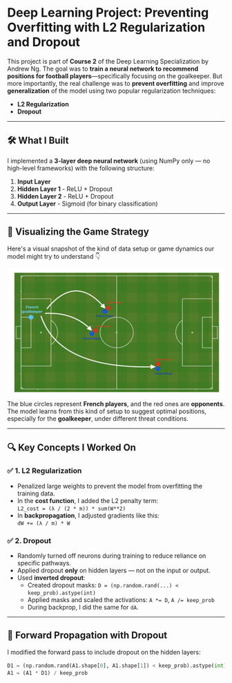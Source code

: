 # Deep Learning Project: Preventing Overfitting with L2 Regularization and Dropout
 
This project is part of **Course 2** of the Deep Learning Specialization by Andrew Ng. The goal was to **train a neural network to recommend positions for football players**—specifically focusing on the goalkeeper. But more importantly, the real challenge was to **prevent overfitting** and improve **generalization** of the model using two popular regularization techniques:

- **L2 Regularization**
- **Dropout**

---

## 🛠 What I Built

I implemented a **3-layer deep neural network** (using NumPy only — no high-level frameworks) with the following structure:

1. **Input Layer**
2. **Hidden Layer 1** - ReLU + Dropout
3. **Hidden Layer 2** - ReLU + Dropout
4. **Output Layer** - Sigmoid (for binary classification)

---

## 📸 Visualizing the Game Strategy

Here's a visual snapshot of the kind of data setup or game dynamics our model might try to understand 👇

![Goalkeeper Strategy](goalkeeper_strategy.png)

The blue circles represent **French players**, and the red ones are **opponents**. The model learns from this kind of setup to suggest optimal positions, especially for the **goalkeeper**, under different threat conditions.

---

## 🔍 Key Concepts I Worked On

### ✅ 1. L2 Regularization
- Penalized large weights to prevent the model from overfitting the training data.
- In the **cost function**, I added the L2 penalty term:  
  `L2_cost = (λ / (2 * m)) * sum(W**2)`
- In **backpropagation**, I adjusted gradients like this:  
  `dW += (λ / m) * W`

### ✅ 2. Dropout
- Randomly turned off neurons during training to reduce reliance on specific pathways.
- Applied dropout **only** on hidden layers — not on the input or output.
- Used **inverted dropout**:
  - Created dropout masks: `D = (np.random.rand(...) < keep_prob).astype(int)`
  - Applied masks and scaled the activations: `A *= D`, `A /= keep_prob`
  - During backprop, I did the same for `dA`.

---

## 🔁 Forward Propagation with Dropout
I modified the forward pass to include dropout on the hidden layers:

```python
D1 = (np.random.rand(A1.shape[0], A1.shape[1]) < keep_prob).astype(int)
A1 = (A1 * D1) / keep_prob
